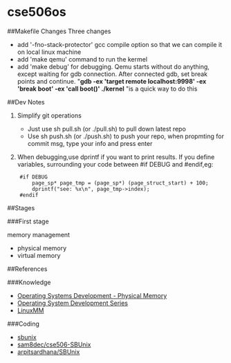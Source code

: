 # cse506os

##Makefile Changes
 Three changes
 - add '-fno-stack-protector' gcc compile option so that we can compile it on local linux machine
 - add 'make qemu' command to run the kermel
 - add 'make debug' for debugging. Qemu starts without do anything, except waiting for gdb connection. After connected gdb, set break points and continue. "**gdb -ex 'target remote localhost:9998' -ex 'break boot' -ex 'call boot()' ./kernel** "is a quick way to do this

##Dev Notes

1. Simplify git operations
	- Just use sh pull.sh (or ./pull.sh) to pull down latest repo
	- Use sh push.sh (or ./push.sh) to push your repo, when propmting for commit msg, type your info and press enter

2. When debugging,use dprintf if you want to print results. If you define variables, surrounding your code between #if DEBUG and #endif,eg:

````
	#if DEBUG
		page_sp* page_tmp = (page_sp*) (page_struct_start) + 100;
		dprintf("see: %x\n", page_tmp->index);
	#endif
````

##Stages

###First stage
 
 memory management 
- physical memory
- virtual memory

##References

###Knowledge
- [Operating Systems Development - Physical Memory](http://www.brokenthorn.com/Resources/OSDev17.html)
- [Operating System Development Series](http://www.brokenthorn.com/Resources/OSDevIndex.html)
- [LinuxMM](http://linux-mm.org/LinuxMM)

###Coding
- [sbunix](https://github.com/zhtlancer/sbunix/tree/shcho-dev)
- [sam8dec/cse506-SBUnix](https://github.com/sam8dec/cse506-SBUnix)
- [arpitsardhana/SBUnix](https://github.com/arpitsardhana/SBUnix)
